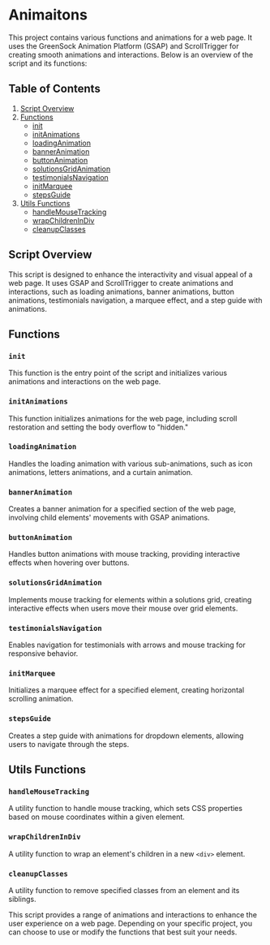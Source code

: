 # Animaitons

This project contains various functions and animations for a web page. It uses the GreenSock Animation Platform (GSAP) and ScrollTrigger for creating smooth animations and interactions. Below is an overview of the script and its functions:

## Table of Contents

1. [Script Overview](#script-overview)
2. [Functions](#functions)
   - [init](#init)
   - [initAnimations](#initanimations)
   - [loadingAnimation](#loadinganimation)
   - [bannerAnimation](#banneranimation)
   - [buttonAnimation](#buttonanimation)
   - [solutionsGridAnimation](#solutionsgridanimation)
   - [testimonialsNavigation](#testimonialsnavigation)
   - [initMarquee](#initmarquee)
   - [stepsGuide](#stepsguide)
3. [Utils Functions](#utils-functions)
   - [handleMouseTracking](#handlemousetracking)
   - [wrapChildrenInDiv](#wrapchildrenindiv)
   - [cleanupClasses](#cleanupclasses)

## Script Overview

This script is designed to enhance the interactivity and visual appeal of a web page. It uses GSAP and ScrollTrigger to create animations and interactions, such as loading animations, banner animations, button animations, testimonials navigation, a marquee effect, and a step guide with animations.

## Functions

### `init`

This function is the entry point of the script and initializes various animations and interactions on the web page.

### `initAnimations`

This function initializes animations for the web page, including scroll restoration and setting the body overflow to "hidden."

### `loadingAnimation`

Handles the loading animation with various sub-animations, such as icon animations, letters animations, and a curtain animation.

### `bannerAnimation`

Creates a banner animation for a specified section of the web page, involving child elements' movements with GSAP animations.

### `buttonAnimation`

Handles button animations with mouse tracking, providing interactive effects when hovering over buttons.

### `solutionsGridAnimation`

Implements mouse tracking for elements within a solutions grid, creating interactive effects when users move their mouse over grid elements.

### `testimonialsNavigation`

Enables navigation for testimonials with arrows and mouse tracking for responsive behavior.

### `initMarquee`

Initializes a marquee effect for a specified element, creating horizontal scrolling animation.

### `stepsGuide`

Creates a step guide with animations for dropdown elements, allowing users to navigate through the steps.

## Utils Functions

### `handleMouseTracking`

A utility function to handle mouse tracking, which sets CSS properties based on mouse coordinates within a given element.

### `wrapChildrenInDiv`

A utility function to wrap an element's children in a new `<div>` element.

### `cleanupClasses`

A utility function to remove specified classes from an element and its siblings.

This script provides a range of animations and interactions to enhance the user experience on a web page. Depending on your specific project, you can choose to use or modify the functions that best suit your needs.
